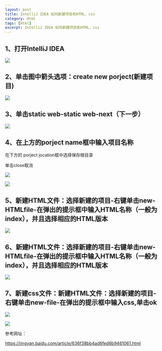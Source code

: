 ```yaml
---
layout: post
title: IntelliJ IDEA 如何新建项目和HTML、css
category: Html
tags: [Html]
excerpt: IntelliJ IDEA 如何新建项目和HTML、css
---
```


## 1、打开IntelliJ IDEA ##

![](http://www.nangongyibin.com/assets/images/iw1.png)

## 2、单击图中箭头选项：create new porject(新建项目) ##

![](http://www.nangongyibin.com/assets/images/iw2.png)

## 3、单击static web-static web-next（下一步） ##

![](http://www.nangongyibin.com/assets/images/iw3.png)

## 4、在上方的porject name框中输入项目名称 ##

在下方的 porject jocation框中选择保存根目录

单击close取消

![](http://www.nangongyibin.com/assets/images/iw4.png)

![](http://www.nangongyibin.com/assets/images/iw5.png)

## 5、新建HTML文件：选择新建的项目-右键单击new-HTMLfile-在弹出的提示框中输入HTML名称（一般为index），并且选择相应的HTML版本 ##

![](http://www.nangongyibin.com/assets/images/iw6.png)

## 6、新建HTML文件：选择新建的项目-右键单击new-HTMLfile-在弹出的提示框中输入HTML名称（一般为index），并且选择相应的HTML版本 ##

![](http://www.nangongyibin.com/assets/images/iw7.png)

## 7、新建css文件：新建HTML文件：选择新建的项目-右键单击new-file-在弹出的提示框中输入css,单击ok ##

![](http://www.nangongyibin.com/assets/images/iw8.png)

![](http://www.nangongyibin.com/assets/images/iw9.png)

参考网址：

<https://jingyan.baidu.com/article/636f38bb4ad6fed6b9461061.html>
